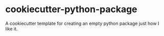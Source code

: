 # cookiecutter-python-package

A cookiecutter template for creating an empty python package just how I like it.
